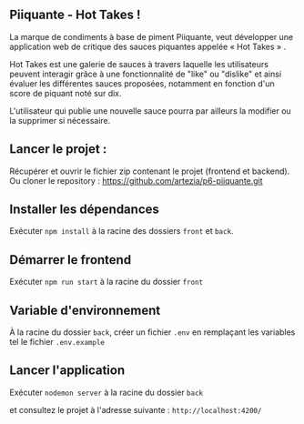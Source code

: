## Piiquante - Hot Takes !

La marque de condiments à base de piment Piiquante, veut développer une application web de critique des sauces piquantes appelée « Hot Takes » .

Hot Takes est une galerie de sauces à travers laquelle les utilisateurs peuvent interagir grâce à une fonctionnalité de "like" ou "dislike" et ainsi évaluer les différentes sauces proposées, notamment en fonction d'un score de piquant noté sur dix.

L'utilisateur qui publie une nouvelle sauce pourra par ailleurs la modifier ou la supprimer si nécessaire. 

## Lancer le projet : 

Récupérer et ouvrir le fichier zip contenant le projet (frontend et backend).
Ou cloner le repository : https://github.com/artezia/p6-piiquante.git

## Installer les dépendances

Exécuter `npm install` à la racine des dossiers `front` et `back`.

## Démarrer le frontend

Exécuter `npm run start` à la racine du dossier `front`

## Variable d'environnement
À la racine du dossier `back`, créer un fichier `.env` en remplaçant les variables tel le fichier `.env.example`

## Lancer l'application
Exécuter `nodemon server` à la racine du dossier `back`

et consultez le projet à l'adresse suivante : `http://localhost:4200/`